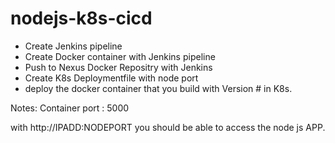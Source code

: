 # nodejs-k8s-cicd
    
* Create Jenkins pipeline 
* Create Docker container with Jenkins pipeline
* Push to Nexus Docker Repositry with Jenkins
* Create K8s Deploymentfile with node port
* deploy the docker container that you build with Version # in K8s.

Notes: Container port : 5000

with http://IPADD:NODEPORT  you should be able to access the node js APP.


